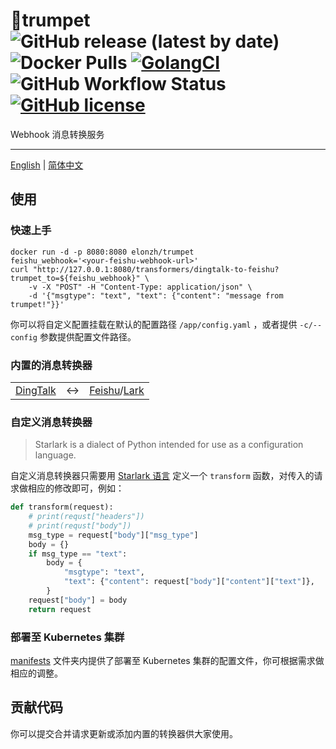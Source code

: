 # 🎺trumpet ![GitHub release (latest by date)](https://img.shields.io/github/v/release/elonzh/trumpet?style=flat-square) ![Docker Pulls](https://img.shields.io/docker/pulls/elonzh/trumpet?style=flat-square) [![GolangCI](https://golangci.com/badges/github.com/elonzh/trumpet.svg)](https://golangci.com) ![GitHub Workflow Status](https://img.shields.io/github/workflow/status/elonzh/trumpet/build?style=flat-square) [![GitHub license](https://img.shields.io/github/license/elonzh/trumpet?style=flat-square)](https://github.com/elonzh/trumpet/blob/main/LICENSE)

Webhook 消息转换服务

---

[English](./README.md) | [简体中文](./README.zh.md)

## 使用

### 快速上手

```shell
docker run -d -p 8080:8080 elonzh/trumpet
feishu_webhook='<your-feishu-webhook-url>'
curl "http://127.0.0.1:8080/transformers/dingtalk-to-feishu?trumpet_to=${feishu_webhook}" \
    -v -X "POST" -H "Content-Type: application/json" \
    -d '{"msgtype": "text", "text": {"content": "message from trumpet!"}}'
```

你可以将自定义配置挂载在默认的配置路径 `/app/config.yaml` ，或者提供 `-c/--config` 参数提供配置文件路径。

### 内置的消息转换器

|                                                                  |   |                                                                                                                                                                                                                                                         |
|------------------------------------------------------------------|---|---------------------------------------------------------------------------------------------------------------------------------------------------------------------------------------------------------------------------------------------------------|
| [DingTalk](https://ding-doc.dingtalk.com/doc#/serverapi2/qf2nxq) | ↔ | [Feishu](https://www.feishu.cn/hc/zh-cn/articles/360024984973-%E5%9C%A8%E7%BE%A4%E8%81%8A%E4%B8%AD%E4%BD%BF%E7%94%A8%E6%9C%BA%E5%99%A8%E4%BA%BA)/[Lark](https://www.larksuite.com/hc/en-US/articles/360048487736-Bot-Use-bots-in-groups#source=section) |

### 自定义消息转换器

> Starlark is a dialect of Python intended for use as a configuration language.

自定义消息转换器只需要用 [Starlark 语言](https://github.com/google/starlark-go) 定义一个 `transform` 函数，对传入的请求做相应的修改即可，例如：

```python
def transform(request):
    # print(requst["headers"])
    # print(requst["body"])
    msg_type = request["body"]["msg_type"]
    body = {}
    if msg_type == "text":
        body = {
            "msgtype": "text",
            "text": {"content": request["body"]["content"]["text"]},
        }
    request["body"] = body
    return request
```

### 部署至 Kubernetes 集群

[manifests](./manifests) 文件夹内提供了部署至 Kubernetes 集群的配置文件，你可根据需求做相应的调整。

## 贡献代码

你可以提交合并请求更新或添加内置的转换器供大家使用。
